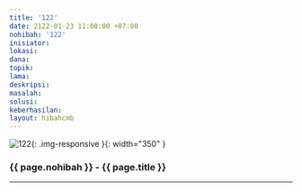 ```yaml
---
title: '122'
date: 2122-01-23 11:08:00 +07:00
nohibah: '122'
inisiator: 
lokasi: 
dana: 
topik: 
lama: 
deskripsi: 
masalah: 
solusi: 
keberhasilan: 
layout: hibahcmb
---
```


![122](/static/img/hibahcmb/122.png){: .img-responsive }{: width="350" }

### {{ page.nohibah }} - {{ page.title }}

---
